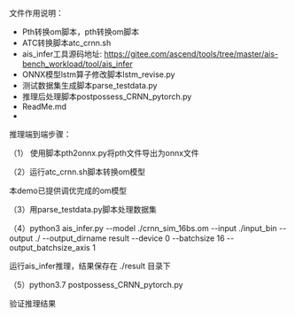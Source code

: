 文件作用说明：

- Pth转换om脚本，pth转换om脚本
- ATC转换脚本atc_crnn.sh
- ais_infer工具源码地址: https://gitee.com/ascend/tools/tree/master/ais-bench_workload/tool/ais_infer
- ONNX模型lstm算子修改脚本lstm_revise.py
- 测试数据集生成脚本parse_testdata.py
- 推理后处理脚本postpossess_CRNN_pytorch.py
- ReadMe.md
- 

推理端到端步骤：

（1） 使用脚本pth2onnx.py将pth文件导出为onnx文件



（2）运行atc_crnn.sh脚本转换om模型

本demo已提供调优完成的om模型



（3）用parse_testdata.py脚本处理数据集


（4）python3 ais_infer.py --model ./crnn_sim_16bs.om --input ./input_bin --output ./ --output_dirname result --device 0 --batchsize 16 --output_batchsize_axis 1

运行ais_infer推理，结果保存在 ./result 目录下



（5）python3.7 postpossess_CRNN_pytorch.py

验证推理结果

